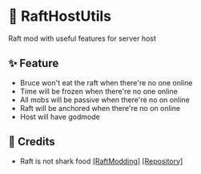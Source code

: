 # 🦈 RaftHostUtils
Raft mod with useful features for server host

## ✨ Feature

- Bruce won't eat the raft when there're no one online
- Time will be frozen when there're no one online
- All mobs will be passive when there're no on online
- Raft will be anchored when there're no on online
- Host will have godmode

## 🙏 Credits

- Raft is not shark food [[RaftModding]](https://www.raftmodding.com/mods/raft-is-not-shark-food) [[Repository]](https://gitlab.com/3stadt/raftisnotsharkfood)
